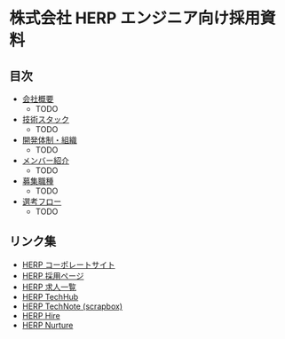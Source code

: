 # 株式会社 HERP エンジニア向け採用資料

## 目次

- [会社概要](./docs/company.md)
  - TODO
- [技術スタック](./docs/technology-stack.md)
  - TODO
- [開発体制・組織](./docs/organization.md)
  - TODO
- [メンバー紹介](./docs/members.md)
  - TODO
- [募集職種](./docs/jobs.md)
  - TODO
- [選考フロー](./docs/inteviews.md)
  - TODO

## リンク集

- [HERP コーポレートサイト](https://herp.co.jp/)
- [HERP 採用ページ](https://herp.co.jp/careers/)
- [HERP 求人一覧](https://herp.careers/v1/herpinc)
- [HERP TechHub](https://tech-hub.herp.co.jp/)
- [HERP TechNote (scrapbox)](https://scrapbox.io/herp-technote/)
- [HERP Hire](https://herp.cloud/)
- [HERP Nurture](https://lp.herp.cloud/nurture/)
